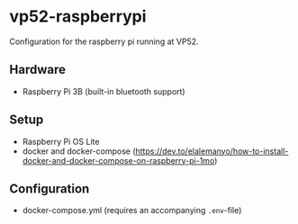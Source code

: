 # vp52-raspberrypi
Configuration for the raspberry pi running at VP52. 

## Hardware

* Raspberry Pi 3B (built-in bluetooth support)

## Setup

* Raspberry Pi OS Lite
* docker and docker-compose (https://dev.to/elalemanyo/how-to-install-docker-and-docker-compose-on-raspberry-pi-1mo)


## Configuration

* docker-compose.yml (requires an accompanying `.env`-file)


